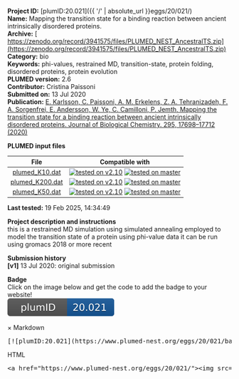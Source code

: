 **Project ID:** [plumID:20.021]({{ '/' | absolute_url }}eggs/20/021/)  
**Name:**  Mapping the transition state for a binding reaction between ancient intrinsically disordered proteins.  
**Archive:** [ https://zenodo.org/record/3941575/files/PLUMED_NEST_AncestralTS.zip](https://zenodo.org/record/3941575/files/PLUMED_NEST_AncestralTS.zip)  
**Category:**  bio  
**Keywords:**  phi-values, restrained MD, transition-state, protein folding, disordered proteins, protein evolution  
**PLUMED version:**  2.6  
**Contributor:**  Cristina Paissoni  
**Submitted on:** 13 Jul 2020  
**Publication:** [E. Karlsson, C. Paissoni, A. M. Erkelens, Z. A. Tehranizadeh, F. A. Sorgenfrei, E. Andersson, W. Ye, C. Camilloni, P. Jemth, Mapping the transition state for a binding reaction between ancient intrinsically disordered proteins. Journal of Biological Chemistry. 295, 17698–17712 (2020)](http://dx.doi.org/10.1074/jbc.RA120.015645)  
  
**PLUMED input files**  
  
| File     | Compatible with |  
|:--------:|:--------:|  
| [plumed_K10.dat](./data/plumed_K10.dat.md) |  [![tested on v2.10](https://img.shields.io/badge/v2.10-passing-green.svg)](data/plumed_K10.dat.plumed.stderr) [![tested on master](https://img.shields.io/badge/master-passing-green.svg)](data/plumed_K10.dat.plumed_master.stderr) |  
| [plumed_K200.dat](./data/plumed_K200.dat.md) |  [![tested on v2.10](https://img.shields.io/badge/v2.10-passing-green.svg)](data/plumed_K200.dat.plumed.stderr) [![tested on master](https://img.shields.io/badge/master-passing-green.svg)](data/plumed_K200.dat.plumed_master.stderr) |  
| [plumed_K50.dat](./data/plumed_K50.dat.md) |  [![tested on v2.10](https://img.shields.io/badge/v2.10-passing-green.svg)](data/plumed_K50.dat.plumed.stderr) [![tested on master](https://img.shields.io/badge/master-passing-green.svg)](data/plumed_K50.dat.plumed_master.stderr) |  
  
**Last tested:**  19 Feb 2025, 14:34:49
  
**Project description and instructions**  
this is a restrained MD simulation using simulated annealing employed to model the transition state of a protein using phi-value data it can be run using gromacs 2018 or more recent

  
**Submission history**  
**[v1]** 13 Jul 2020: original submission  
  
**Badge**  
Click on the image below and get the code to add the badge to your website!  
<img src="./badge.svg" alt="plumeDnest:20.021" id="myBtn" class="badge">
<div id="myModal" class="modal">
  <div class="modal-content">
    <span class="close">&times;</span>
    Markdown<pre>[![plumID:20.021](https://www.plumed-nest.org/eggs/20/021/badge.svg)](https://www.plumed-nest.org/eggs/20/021/)</pre>
    HTML<pre>&lt;a href="https://www.plumed-nest.org/eggs/20/021/"&gt;&lt;img src="https://www.plumed-nest.org/eggs/20/021/badge.svg" alt="plumID:20.021"&gt;&lt;/a&gt;</pre>
  </div>
</div>
